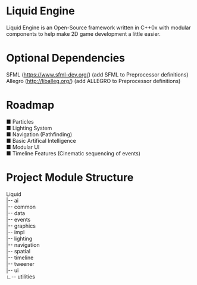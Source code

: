 # Liquid Engine
Liquid Engine is an Open-Source framework written in C++0x with modular components to help
make 2D game development a little easier. 

# Optional Dependencies
SFML (https://www.sfml-dev.org/) (add SFML to Preprocessor definitions)  
Allegro (http://liballeg.org/) (add ALLEGRO to Preprocessor definitions)  

# Roadmap
&#x25a0; Particles  
&#x25a0; Lighting System  
&#x25a0; Navigation (Pathfinding)  
&#x25a0; Basic Artifical Intelligence  
&#x25a0; Modular UI  
&#x25a0; Timeline Features (Cinematic sequencing of events)  

# Project Module Structure
Liquid  
|-- ai  
|-- common  
|-- data  
|-- events  
|-- graphics  
|-- impl  
|-- lighting  
|-- navigation  
|-- spatial  
|-- timeline  
|-- tweener  
|-- ui  
&#x221f;-- utilities  
